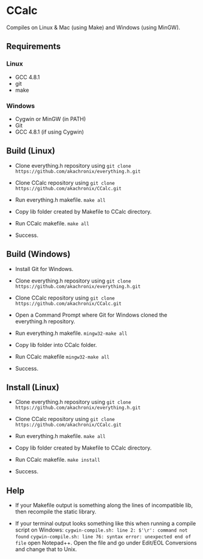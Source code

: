 # CCalc
Compiles on Linux & Mac (using Make) and Windows (using MinGW).

## Requirements
### Linux
- GCC 4.8.1
- git
- make

### Windows
- Cygwin or MinGW (in PATH)
- Git
- GCC 4.8.1 (if using Cygwin)

## Build (Linux)
- Clone everything.h repository using
```git clone https://github.com/akachronix/everything.h.git```

- Clone CCalc repository using
```git clone https://github.com/akachronix/CCalc.git```

- Run everything.h makefile.
```make all```

- Copy lib folder created by Makefile to CCalc directory.

- Run CCalc makefile.
```make all```

- Success.

## Build (Windows)
- Install Git for Windows.

- Clone everything.h repository using
```git clone https://github.com/akachronix/everything.h.git```

- Clone CCalc repository using
```git clone https://github.com/akachronix/CCalc.git```

- Open a Command Prompt where Git for Windows cloned the everything.h repository.

- Run everything.h makefile.
```mingw32-make all```

- Copy lib folder into CCalc folder.

- Run CCalc makefile
```mingw32-make all```

- Success.

## Install (Linux)
- Clone everything.h repository using
```git clone https://github.com/akachronix/everything.h.git```

- Clone CCalc repository using
```git clone https://github.com/akachronix/CCalc.git```

- Run everything.h makefile.
```make all```

- Copy lib folder created by Makefile to CCalc directory.

- Run CCalc makefile.
```make install```

- Success.

## Help
- If your Makefile output is something along the lines of incompatible lib, then recompile the static library.

- If your terminal output looks something like this when running a compile script on Windows:
```cygwin-compile.sh: line 2: $'\r': command not found```
```cygwin-compile.sh: line 76: syntax error: unexpected end of file```
open Notepad++. Open the file and go under Edit/EOL Conversions and change that to Unix.
